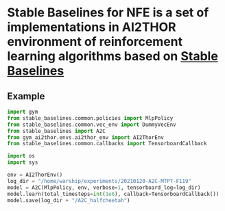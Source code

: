 Stable Baselines for NFE is a set of implementations in AI2THOR environment of reinforcement learning algorithms based on [Stable Baselines](https://github.com/hill-a/stable-baselines)
=======

Example
-------
```python
import gym
from stable_baselines.common.policies import MlpPolicy
from stable_baselines.common.vec_env import DummyVecEnv
from stable_baselines import A2C
from gym_ai2thor.envs.ai2thor_env import AI2ThorEnv
from stable_baselines.common.callbacks import TensorboardCallback

import os
import sys

env = AI2ThorEnv()
log_dir = "/home/warship/experiments/20210120-A2C-MTPT-F119"
model = A2C(MlpPolicy, env, verbose=1, tensorboard_log=log_dir)
model.learn(total_timesteps=int(1e6), callback=TensorboardCallback())
model.save(log_dir + "/A2C_halfcheetah")
```
